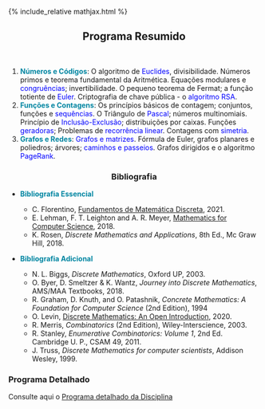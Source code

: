 {% include_relative mathjax.html %}

<h2 align="center"> Programa Resumido </h2>
<br>
  
1. <span style="color:#0085A1">**Números e Códigos**</span>: O algoritmo de <span style="color:blue">Euclides</span>, divisibilidade. Números primos e teorema fundamental da Aritmética. Equações modulares e <span style="color:blue">congruências</span>; invertibilidade. O pequeno teorema de Fermat; a função totiente de <span style="color:blue">Euler</span>. Criptografia de chave pública - o <span style="color:blue">algoritmo RSA</span>. 
2. <span style="color:#0085A1">**Funções e Contagens**</span>: Os princípios básicos de contagem; conjuntos, funções e <span style="color:blue">sequências</span>. O Triângulo de <span style="color:blue">Pascal</span>; números multinomiais. Princípio de <span style="color:blue">Inclusão-Exclusão</span>; distribuições por caixas. Funções <span style="color:blue">geradoras</span>; Problemas de <span style="color:blue">recorrência linear</span>. Contagens com <span style="color:blue">simetria</span>.
3. <span style="color:#0085A1">**Grafos e Redes**</span>: <span style="color:blue">Grafos e matrizes</span>. Fórmula de Euler, grafos planares e poliedros; árvores; <span style="color:blue">caminhos e passeios</span>. Grafos dirigidos e o algoritmo <span style="color:blue">PageRank</span>. 

<h3 align="center"> Bibliografia </h3>

- <span style="color:#0085A1">**Bibliografia Essencial**</span>
  - C. Florentino, [Fundamentos de Matemática Discreta](http://cfloren.wdfiles.com/local--files/discreta/FMD-2022.pdf), 2021.
  - E. Lehman, F. T. Leighton and A. R. Meyer, [Mathematics for Computer Science](https://courses.csail.mit.edu/6.042/spring18/mcs.pdf), 2018.
  - K. Rosen, _Discrete Mathematics and Applications_, 8th Ed., Mc Graw Hill, 2018.

- <span style="color:#0085A1">**Bibliografia Adicional**</span>
  - N. L. Biggs, _Discrete Mathematics_, Oxford UP, 2003.
  - O. Byer, D. Smeltzer & K. Wantz, _Journey into Discrete Mathematics_, AMS/MAA Textbooks, 2018.
  - R. Graham, D. Knuth, and O. Patashnik, _Concrete Mathematics: A Foundation for Computer Science_ (2nd Edition), 1994
  - O. Levin, [Discrete Mathematics: An Open Introduction](http://discrete.openmathbooks.org/pdfs/dmoi3-tablet.pdf), 2020.
  - R. Merris, _Combinatorics_ (2nd Edition), Wiley-Interscience, 2003.
  - R. Stanley, _Enumerative Combinatorics: Volume 1_, 2nd Ed. Cambridge U. P., CSAM 49, 2011.
  - J. Truss, _Discrete Mathematics for computer scientists_, Addison Wesley, 1999.

### Programa Detalhado

Consulte aqui o [Programa detalhado da Disciplina](sumarios.md) 
